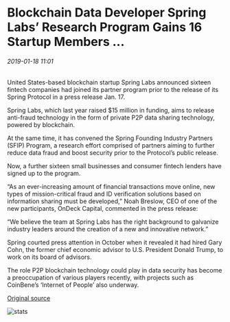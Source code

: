 # Blockchain Data Developer Spring Labs’ Research Program Gains 16 Startup Members ...

###### 2019-01-18 11:01

United States-based blockchain startup Spring Labs announced sixteen fintech companies had joined its partner program prior to the release of its Spring Protocol in a press release Jan. 17.

Spring Labs, which last year raised $15 million in funding, aims to release anti-fraud technology in the form of private P2P data sharing technology, powered by blockchain.

At the same time, it has convened the Spring Founding Industry Partners (SFIP) Program, a research effort comprised of partners aiming to further reduce data fraud and boost security prior to the Protocol’s public release.

Now, a further sixteen small businesses and consumer fintech lenders have signed up to the program.

“As an ever-increasing amount of financial transactions move online, new types of mission-critical fraud and ID verification solutions based on information sharing must be developed,” Noah Breslow, CEO of one of the new participants, OnDeck Capital, commented in the press release:

“We believe the team at Spring Labs has the right background to galvanize industry leaders around the creation of a new and innovative network.”

Spring courted press attention in October when it revealed it had hired Gary Cohn, the former chief economic advisor to U.S. President Donald Trump, to work on its board of advisors.

The role P2P blockchain technology could play in data security has become a preoccupation of various players recently, with projects such as CoinBene’s ‘Internet of People’ also underway.

[Original source](https://cointelegraph.com/news/blockchain-data-developer-spring-labs-research-program-gains-16-startup-members)

![stats](https://c.statcounter.com/11760860/0/a89fa40b/1/ "stats")